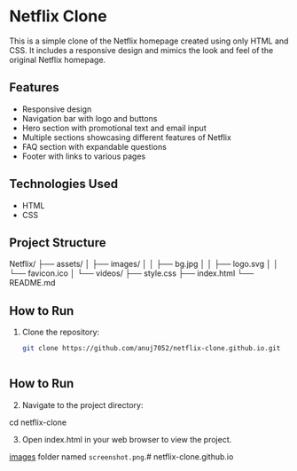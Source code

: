 # Netflix Clone

This is a simple clone of the Netflix homepage created using only HTML and CSS. It includes a responsive design and mimics the look and feel of the original Netflix homepage.

## Features

- Responsive design
- Navigation bar with logo and buttons
- Hero section with promotional text and email input
- Multiple sections showcasing different features of Netflix
- FAQ section with expandable questions
- Footer with links to various pages

## Technologies Used

- HTML
- CSS

## Project Structure



Netflix/ ├── assets/ │ ├── images/ │ │ ├── bg.jpg │ │ ├── logo.svg │ │ └── favicon.ico │ └── videos/ ├── style.css ├── index.html └── README.md



## How to Run

1. Clone the repository:
   ```bash
   git clone https://github.com/anuj7052/netflix-clone.github.io.git



## How to Run

2. Navigate to the project directory:
   
   
cd netflix-clone

3. Open index.html in your web browser to view the project.

[images](http://_vscodecontentref_/3) folder named `screenshot.png`.# netflix-clone.github.io
